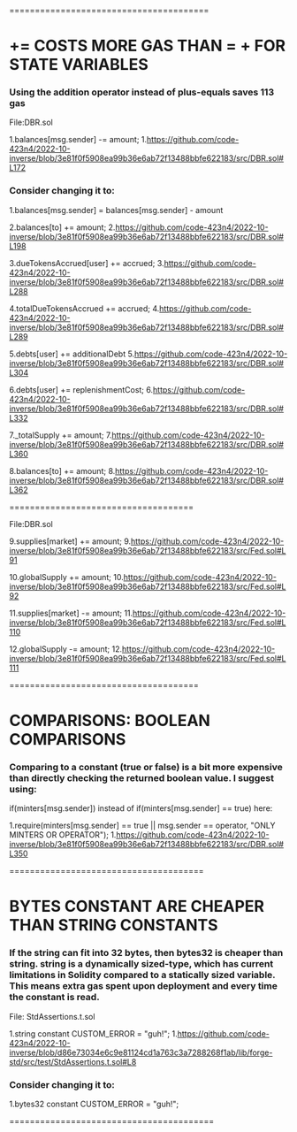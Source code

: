 =======================================
# += COSTS MORE GAS THAN = + FOR STATE VARIABLES
###  Using the addition operator instead of plus-equals saves 113 gas

File:DBR.sol

1.balances[msg.sender] -= amount; 
1.https://github.com/code-423n4/2022-10-inverse/blob/3e81f0f5908ea99b36e6ab72f13488bbfe622183/src/DBR.sol#L172

### Consider changing it to: 
1.balances[msg.sender] = balances[msg.sender] - amount


2.balances[to] += amount;
2.https://github.com/code-423n4/2022-10-inverse/blob/3e81f0f5908ea99b36e6ab72f13488bbfe622183/src/DBR.sol#L198

3.dueTokensAccrued[user] += accrued;
3.https://github.com/code-423n4/2022-10-inverse/blob/3e81f0f5908ea99b36e6ab72f13488bbfe622183/src/DBR.sol#L288

4.totalDueTokensAccrued += accrued;
4.https://github.com/code-423n4/2022-10-inverse/blob/3e81f0f5908ea99b36e6ab72f13488bbfe622183/src/DBR.sol#L289

5.debts[user] += additionalDebt
5.https://github.com/code-423n4/2022-10-inverse/blob/3e81f0f5908ea99b36e6ab72f13488bbfe622183/src/DBR.sol#L304

6.debts[user] += replenishmentCost;
6.https://github.com/code-423n4/2022-10-inverse/blob/3e81f0f5908ea99b36e6ab72f13488bbfe622183/src/DBR.sol#L332

7._totalSupply += amount;
7.https://github.com/code-423n4/2022-10-inverse/blob/3e81f0f5908ea99b36e6ab72f13488bbfe622183/src/DBR.sol#L360

8.balances[to] += amount;
8.https://github.com/code-423n4/2022-10-inverse/blob/3e81f0f5908ea99b36e6ab72f13488bbfe622183/src/DBR.sol#L362


====================================

File:DBR.sol

9.supplies[market] += amount;
9.https://github.com/code-423n4/2022-10-inverse/blob/3e81f0f5908ea99b36e6ab72f13488bbfe622183/src/Fed.sol#L91

10.globalSupply += amount;
10.https://github.com/code-423n4/2022-10-inverse/blob/3e81f0f5908ea99b36e6ab72f13488bbfe622183/src/Fed.sol#L92

11.supplies[market] -= amount;
11.https://github.com/code-423n4/2022-10-inverse/blob/3e81f0f5908ea99b36e6ab72f13488bbfe622183/src/Fed.sol#L110

12.globalSupply -= amount;
12.https://github.com/code-423n4/2022-10-inverse/blob/3e81f0f5908ea99b36e6ab72f13488bbfe622183/src/Fed.sol#L111

=====================================

# COMPARISONS: BOOLEAN COMPARISONS

### Comparing to a constant (true or false) is a bit more expensive than directly checking the returned boolean value. I suggest using:


if(minters[msg.sender]) instead of if(minters[msg.sender] == true) here:

1.require(minters[msg.sender] == true || msg.sender == operator, "ONLY MINTERS OR OPERATOR");
1.https://github.com/code-423n4/2022-10-inverse/blob/3e81f0f5908ea99b36e6ab72f13488bbfe622183/src/DBR.sol#L350


======================================

# BYTES CONSTANT ARE CHEAPER THAN STRING CONSTANTS

### If the string can fit into 32 bytes, then bytes32 is cheaper than string. string is a dynamically sized-type, which has current limitations in Solidity compared to a statically sized variable. This means extra gas spent upon deployment and every time the constant is read.

File: StdAssertions.t.sol

1.string constant CUSTOM_ERROR = "guh!";
1.https://github.com/code-423n4/2022-10-inverse/blob/d86e73034e6c9e81124cd1a763c3a7288268f1ab/lib/forge-std/src/test/StdAssertions.t.sol#L8

### Consider changing it to:
1.bytes32 constant CUSTOM_ERROR = "guh!";

========================================